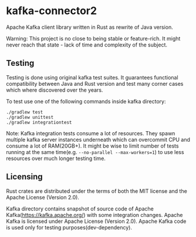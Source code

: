 # kafka-connector2

Apache Kafka client library written in Rust as rewrite of Java version.

Warning: This project is no close to being stable or feature-rich. It might never reach that state - lack of time and complexity of the subject.

## Testing
Testing is done using original kafka test suites. It guarantees functional compatibility between Java and Rust version and test many corner cases which where discovered over the years.

To test use one of the following commands inside kafka directory:
```shell
./gradlew test
./gradlew unittest
./gradlew integrationtest
```
Note: Kafka integration tests consume a lot of resources. They spawn multiple kafka server instances underneath which can overcommit CPU and consume a lot of RAM(20GB+). It might be wise to limit number of tests running at the same time(e.g. `--no-parallel --max-workers=1`) to use less resources over much longer testing time.

## Licensing
Rust crates are distributed under the terms of both the MIT license and the Apache License (Version 2.0). 

Kafka directory contains snapshot of source code of Apache Kafka(https://kafka.apache.org/) with some integration changes. Apache Kafka is licensed under Apache License (Version 2.0).
Apache Kafka code is used only for testing purposes(dev-dependency).
